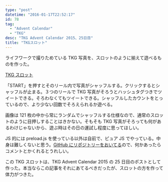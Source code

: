 ```yaml
---
type: "post"
datetime: "2016-01-17T22:52:17"
id: 78
tag:
  - "Advent Calendar"
  - "TKG"
desc: "TKG Advent Calendar 2015、25日目"
title: "TKGスロット"
---
```


ライフワークで撮りためている TKG 写真を、スロットのように揃えて遊べるものを作った。

[TKG スロット](http://lab.dskd.jp/tkg-slot/)

「START」を押すとそのリール内で写真がシャッフルする。クリックするとシャッフルが止まる。３つのリールで TKG 写真がそろうとハッシュタグつきでツイートできる。そろわなくてもツイートできる。シャッフルしたカウントをとっているので、より少ない回数でそろえられるか遊べる。

画像は 121 枚の中から常にランダムでシャッフルする仕様なので、通常のスロットのように目押しすることはきかない。そもそも TKG 写真がそろっても何があるわけじゃないから、遊ぶ時はその日の運試し程度に思ってほしい。

JS 的には preload.js を使っている以外は自前で、ピュア JS でやっている。中身は難しくないと思う。[GitHub にリポジトリーをおいてる](https://github.com/oti/tkg-slot)ので、何かあったらコメントとかくれるとうれしい。

この TKG スロットは、TKG Advent Calendar 2015 の 25 日目のポストとして作った。本当ならこの記事をそれにあてるべきだったが、スロットの方を作って体力がつきた。
